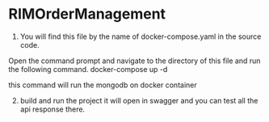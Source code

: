 # RIMOrderManagement

1. You will find this file by the name of docker-compose.yaml in the source code.

Open the command prompt and navigate to the directory of this file and run the following command.
docker-compose up -d

this command will run the mongodb on docker container

2. build and run the project
 it will open in swagger and you can test all the api response there.